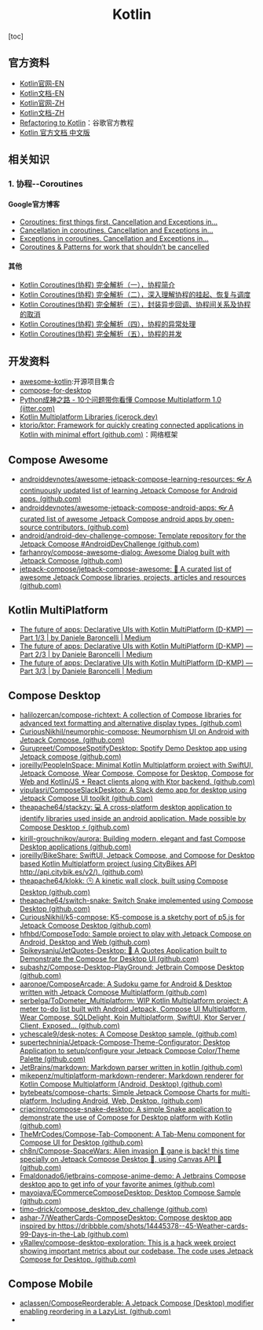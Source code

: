 <h1 align="center">Kotlin</h1>

[toc]

## 官方资料

* [Kotlin官网-EN](https://kotlinlang.org/)
* [Kotlin文档-EN](https://kotlinlang.org/docs/reference/)
* [Kotlin官网-ZH](https://www.kotlincn.net/)
* [Kotlin文档-ZH](https://www.kotlincn.net/docs/reference/)
* [Refactoring to Kotlin](https://clmirror.storage.googleapis.com/codelabs/java-to-kotlin-zh/index.html#0)：谷歌官方教程
* [Kotlin 官方文档 中文版](https://book.kotlincn.net/)



## 相关知识

### 1. 协程--Coroutines
#### Google官方博客
* [Coroutines: first things first. Cancellation and Exceptions in…](https://medium.com/androiddevelopers/coroutines-first-things-first-e6187bf3bb21)
* [Cancellation in coroutines. Cancellation and Exceptions in…](https://medium.com/androiddevelopers/cancellation-in-coroutines-aa6b90163629)
* [Exceptions in coroutines. Cancellation and Exceptions in…](https://medium.com/androiddevelopers/exceptions-in-coroutines-ce8da1ec060c)
* [Coroutines & Patterns for work that shouldn’t be cancelled](https://medium.com/androiddevelopers/coroutines-patterns-for-work-that-shouldnt-be-cancelled-e26c40f142ad)

#### 其他
* [Kotlin Coroutines(协程) 完全解析（一），协程简介](https://www.jianshu.com/p/2659bbe0df16)
* [Kotlin Coroutines(协程) 完全解析（二），深入理解协程的挂起、恢复与调度](https://www.jianshu.com/p/2979732fb6fb)
* [Kotlin Coroutines(协程) 完全解析（三），封装异步回调、协程间关系及协程的取消](https://www.jianshu.com/p/2857993af646)
* [Kotlin Coroutines(协程) 完全解析（四），协程的异常处理](https://www.jianshu.com/p/20418eb50b17)
* [Kotlin Coroutines(协程) 完全解析（五），协程的并发](https://www.jianshu.com/p/3a97d87683d5)



## 开发资料

* [awesome-kotlin](https://github.com/KotlinBy/awesome-kotlin):开源项目集合
* [compose-for-desktop](https://blog.jetbrains.com/kotlin/tag/compose-for-desktop/)
* [Python成神之路 - 10个问题带你看懂 Compose Multiplatform 1.0 (iitter.com)](https://python.iitter.com/other/283344.html)
* [Kotlin Multiplatform Libraries (icerock.dev)](https://libs.kmp.icerock.dev/)
* [ktorio/ktor: Framework for quickly creating connected applications in Kotlin with minimal effort (github.com)](https://github.com/ktorio/ktor)：网络框架



## Compose Awesome

* [androiddevnotes/awesome-jetpack-compose-learning-resources: 👓 A continuously updated list of learning Jetpack Compose for Android apps. (github.com)](https://github.com/androiddevnotes/awesome-jetpack-compose-learning-resources)
* [androiddevnotes/awesome-jetpack-compose-android-apps: 👓 A curated list of awesome Jetpack Compose android apps by open-source contributors. (github.com)](https://github.com/androiddevnotes/awesome-jetpack-compose-android-apps)
* [android/android-dev-challenge-compose: Template repository for the Jetpack Compose #AndroidDevChallenge (github.com)](https://github.com/android/android-dev-challenge-compose)
* [farhanroy/compose-awesome-dialog: Awesome Dialog built with Jetpack Compose (github.com)](https://github.com/farhanroy/compose-awesome-dialog)
* [jetpack-compose/jetpack-compose-awesome: 📝 A curated list of awesome Jetpack Compose libraries, projects, articles and resources (github.com)](https://github.com/jetpack-compose/jetpack-compose-awesome)

## Kotlin MultiPlatform
* [The future of apps: Declarative UIs with Kotlin MultiPlatform (D-KMP) — Part 1/3 | by Daniele Baroncelli | Medium](https://danielebaroncelli.medium.com/the-future-of-apps-declarative-uis-with-kotlin-multiplatform-d-kmp-part-1-3-c0e1530a5343)
* [The future of apps: Declarative UIs with Kotlin MultiPlatform (D-KMP) — Part 2/3 | by Daniele Baroncelli | Medium](https://danielebaroncelli.medium.com/the-future-of-apps-declarative-uis-with-kotlin-multiplatform-d-kmp-part-2-3-1bbadaf19aef)
* [The future of apps: Declarative UIs with Kotlin MultiPlatform (D-KMP) — Part 3/3 | by Daniele Baroncelli | Medium](https://danielebaroncelli.medium.com/the-future-of-apps-declarative-uis-with-kotlin-multiplatform-d-kmp-part-3-3-959a2628526d)

## Compose Desktop

* [halilozercan/compose-richtext: A collection of Compose libraries for advanced text formatting and alternative display types. (github.com)](https://github.com/halilozercan/compose-richtext)
* [CuriousNikhil/neumorphic-compose: Neumorphism UI on Android with Jetpack Compose. (github.com)](https://github.com/CuriousNikhil/neumorphic-compose)
* [Gurupreet/ComposeSpotifyDesktop: Spotify Demo Desktop app using Jetpack compose (github.com)](https://github.com/Gurupreet/ComposeSpotifyDesktop)
* [joreilly/PeopleInSpace: Minimal Kotlin Multiplatform project with SwiftUI, Jetpack Compose, Wear Compose, Compose for Desktop, Compose for Web and Kotlin/JS + React clients along with Ktor backend. (github.com)](https://github.com/joreilly/PeopleInSpace)
* [vipulasri/ComposeSlackDesktop: A Slack demo app for desktop using Jetpack Compose UI toolkit (github.com)](https://github.com/vipulasri/ComposeSlackDesktop)
* [theapache64/stackzy: 💻 A cross-platform desktop application to identify libraries used inside an android application. Made possible by Compose Desktop ⚡ (github.com)](https://github.com/theapache64/stackzy)
* [kirill-grouchnikov/aurora: Building modern, elegant and fast Compose Desktop applications (github.com)](https://github.com/kirill-grouchnikov/aurora)
* [joreilly/BikeShare: SwiftUI, Jetpack Compose, and Compose for Desktop based Kotlin Multiplatform project (using CityBikes API http://api.citybik.es/v2/). (github.com)](https://github.com/joreilly/BikeShare)
* [theapache64/klokk: 🕒 A kinetic wall clock, built using Compose Desktop (github.com)](https://github.com/theapache64/klokk)
* [theapache64/switch-snake: Switch Snake implemented using Compose Desktop (github.com)](https://github.com/theapache64/switch-snake)
* [CuriousNikhil/k5-compose: K5-compose is a sketchy port of p5.js for Jetpack Compose Desktop (github.com)](https://github.com/CuriousNikhil/k5-compose)
* [hfhbd/ComposeTodo: Sample project to play with Jetpack Compose on Android, Desktop and Web (github.com)](https://github.com/hfhbd/ComposeTodo)
* [Spikeysanju/JetQuotes-Desktop: 🔖 A Quotes Application built to Demonstrate the Compose for Desktop UI (github.com)](https://github.com/Spikeysanju/JetQuotes-Desktop)
* [subashz/Compose-Desktop-PlayGround: Jetbrain Compose Desktop (github.com)](https://github.com/subashz/Compose-Desktop-PlayGround)
* [aaronoe/ComposeArcade: A Sudoku game for Android & Desktop written with Jetpack Compose Multiplatform (github.com)](https://github.com/aaronoe/ComposeArcade)
* [serbelga/ToDometer_Multiplatform: WIP Kotlin Multiplatform project: A meter to-do list built with Android Jetpack, Compose UI Multiplatform, Wear Compose, SQLDelight, Koin Multiplatform, SwiftUI, Ktor Server / Client, Exposed... (github.com)](https://github.com/serbelga/ToDometer_Multiplatform)
* [ychescale9/desk-notes: A Compose Desktop sample. (github.com)](https://github.com/ychescale9/desk-notes)
* [supertechninja/Jetpack-Compose-Theme-Configurator: Desktop Application to setup/configure your Jetpack Compose Color/Theme Palette (github.com)](https://github.com/supertechninja/Jetpack-Compose-Theme-Configurator)
* [JetBrains/markdown: Markdown parser written in kotlin (github.com)](https://github.com/JetBrains/markdown/)
* [mikepenz/multiplatform-markdown-renderer: Markdown renderer for Kotlin Compose Multiplatform (Android, Desktop) (github.com)](https://github.com/mikepenz/multiplatform-markdown-renderer)
* [bytebeats/compose-charts: Simple Jetpack Compose Charts for multi-platform. Including Android, Web, Desktop. (github.com)](https://github.com/bytebeats/compose-charts)
* [crjacinro/compose-snake-desktop: A simple Snake application to demonstrate the use of Compose for Desktop platform with Kotlin (github.com)](https://github.com/crjacinro/compose-snake-desktop)
* [TheMrCodes/Compose-Tab-Component: A Tab-Menu component for Compose UI for Desktop (github.com)](https://github.com/TheMrCodes/Compose-Tab-Component)
* [ch8n/Compose-SpaceWars: Alien invasion 👾 gane is back! this time specially on Jetpack Compose Desktop 🚀, using Canvas API 🎨 (github.com)](https://github.com/ch8n/Compose-SpaceWars)
* [Fmaldonado6/jetbrains-compose-anime-demo: A Jetbrains Compose desktop app to get info of your favorite animes (github.com)](https://github.com/Fmaldonado6/jetbrains-compose-anime-demo)
* [mayojava/ECommerceComposeDesktop: Desktop Compose Sample (github.com)](https://github.com/mayojava/ECommerceComposeDesktop)
* [timo-drick/compose_desktop_dev_challenge (github.com)](https://github.com/timo-drick/compose_desktop_dev_challenge)
* [ashar-7/WeatherCards-ComposeDesktop: Compose desktop app inspired by https://dribbble.com/shots/14445378--45-Weather-cards-99-Days-in-the-Lab (github.com)](https://github.com/ashar-7/WeatherCards-ComposeDesktop)
* [vRallev/compose-desktop-exploration: This is a hack week project showing important metrics about our codebase. The code uses Jetpack Compose for Desktop. (github.com)](https://github.com/vRallev/compose-desktop-exploration)



## Compose Mobile

* [aclassen/ComposeReorderable: A Jetpack Compose (Desktop) modifier enabling reordering in a LazyList. (github.com)](https://github.com/aclassen/ComposeReorderable)
* 
